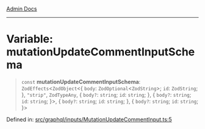 [Admin Docs](/)

***

# Variable: mutationUpdateCommentInputSchema

> `const` **mutationUpdateCommentInputSchema**: `ZodEffects`\<`ZodObject`\<\{ `body`: `ZodOptional`\<`ZodString`\>; `id`: `ZodString`; \}, `"strip"`, `ZodTypeAny`, \{ `body?`: `string`; `id`: `string`; \}, \{ `body?`: `string`; `id`: `string`; \}\>, \{ `body?`: `string`; `id`: `string`; \}, \{ `body?`: `string`; `id`: `string`; \}\>

Defined in: [src/graphql/inputs/MutationUpdateCommentInput.ts:5](https://github.com/Sourya07/talawa-api/blob/2dc82649c98e5346c00cdf926fe1d0bc13ec1544/src/graphql/inputs/MutationUpdateCommentInput.ts#L5)
